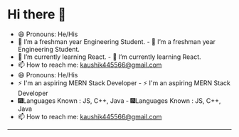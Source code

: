 # Hi there 👋

 - 😄 Pronouns: He/His
 - 🔭 I’m a freshman year Engineering Student.		 - 🔭 I’m a freshman year Engineering Student.
 - 🌱 I’m currently learning React.		 - 🌱 I’m currently learning React.
 - 📫 How to reach me: kaushik445566@gmail.com		
 - 😄 Pronouns: He/His		
 - ⚡ I'm an aspiring MERN Stack Developer		 - ⚡ I'm an aspiring MERN Stack Developer
 - 🎆Languages Known : JS, C++, Java		 - 🎆Languages Known : JS, C++, Java
 - 📫 How to reach me: kaushik445566@gmail.com
****
